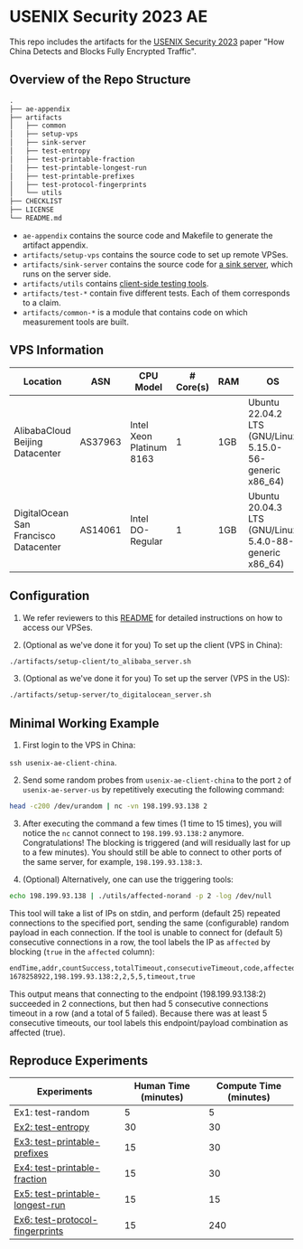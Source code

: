 # USENIX Security 2023 AE

This repo includes the artifacts for the [USENIX Security 2023](https://www.usenix.org/conference/usenixsecurity23) paper "How China Detects and Blocks Fully Encrypted Traffic".

## Overview of the Repo Structure

```txt
.
├── ae-appendix
├── artifacts
│   ├── common
│   ├── setup-vps
│   ├── sink-server
│   ├── test-entropy
│   ├── test-printable-fraction
│   ├── test-printable-longest-run
│   ├── test-printable-prefixes
│   ├── test-protocol-fingerprints
│   └── utils
├── CHECKLIST
├── LICENSE
└── README.md
```

* `ae-appendix` contains the source code and Makefile to generate the artifact appendix.
* `artifacts/setup-vps` contains the source code to set up remote VPSes.
* `artifacts/sink-server` contains the source code for [a sink server](./artifacts/sink-server/), which runs on the server side.
* `artifacts/utils` contains [client-side testing tools](./artifacts/utils/).
* `artifacts/test-*` contain five different tests. Each of them corresponds to a claim.
* `artifacts/common-*` is a module that contains code on which measurement tools are built.

## VPS Information

| Location                              | ASN     | CPU Model                | # Core(s) | RAM  | OS                                                      |
|---------------------------------------|---------|--------------------------|-----------|------|---------------------------------------------------------|
| AlibabaCloud Beijing Datacenter       | AS37963 | Intel Xeon Platinum 8163 | 1         | 1GB  | Ubuntu 22.04.2 LTS (GNU/Linux 5.15.0-56-generic x86_64)   |
| DigitalOcean San Francisco Datacenter | AS14061 | Intel DO-Regular         | 1         | 1GB  | Ubuntu 20.04.3 LTS (GNU/Linux 5.4.0-88-generic x86_64) |

## Configuration

1. We refer reviewers to this [README](./artifacts/setup-vps/README.md) for detailed instructions on how to access our VPSes.

2. (Optional as we've done it for you) To set up the client (VPS in China):

```sh
./artifacts/setup-client/to_alibaba_server.sh
```

3. (Optional as we've done it for you) To set up the server (VPS in the US):

```sh
./artifacts/setup-server/to_digitalocean_server.sh
```

## Minimal Working Example

1. First login to the VPS in China:

`ssh usenix-ae-client-china`.

2. Send some random probes from `usenix-ae-client-china` to the port `2` of `usenix-ae-server-us` by repetitively executing the following command:

```sh
head -c200 /dev/urandom | nc -vn 198.199.93.138 2
```

3. After executing the command a few times (1 time to 15 times), you will notice the `nc` cannot connect to `198.199.93.138:2` anymore. Congratulations! The blocking is triggered (and will residually last for up to a few minutes).
You should still be able to connect to other ports of the same server, for example, `198.199.93.138:3`.

4. (Optional) Alternatively, one can use the triggering tools:

```sh
echo 198.199.93.138 | ./utils/affected-norand -p 2 -log /dev/null
```

This tool will take a list of IPs on stdin, and perform (default 25) repeated connections to
the specified port, sending the
same (configurable) random payload in each connection. If the tool is unable to connect for
(default 5) consecutive connections in a row, the tool labels the IP as `affected` by
blocking (`true` in the `affected` column):

```txt
endTime,addr,countSuccess,totalTimeout,consecutiveTimeout,code,affected
1678258922,198.199.93.138:2,2,5,5,timeout,true
```

This output means that connecting to the endpoint (198.199.93.138:2)
succeeded in 2 connections, but then
had 5 consecutive connections timeout in a row (and a total of 5 failed).
Because there was at least 5 consecutive timeouts, our tool labels this
endpoint/payload combination as affected (true).

## Reproduce Experiments

| Experiments                     | Human Time (minutes) | Compute Time (minutes) |
|---------------------------------|------------|--------------|
| Ex1: test-random                |      5      |        5      |
| [Ex2: test-entropy](./artifacts/test-entropy/)                |      30      |       30       |
| [Ex3: test-printable-prefixes](./artifacts/test-printable-prefixes/)     |    15        |     30         |
| [Ex4: test-printable-fraction](./artifacts/test-printable-fraction/)     |     15       |     30         |
| [Ex5: test-printable-longest-run](./artifacts/test-printable-longest-run/) |     15       |   15           |
| [Ex6: test-protocol-fingerprints](./artifacts/test-protocol-fingerprints/) |      15      |       240       |
